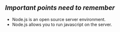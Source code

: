 ## _Important points need to remember_

* Node.js is an open source server environment.
* Node.js allows you to run javascript on the server.
